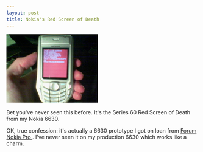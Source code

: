 ```yaml
---
layout: post
title: Nokia's Red Screen of Death 
---
```

<div class="floating_right"><a href="/weblog/images/2005/2005-04-14-redscreen.jpg"><img src="/weblog/images/2005/2005-04-14-redscreen-small.jpg" /></a></div>

Bet you've never seen this before. It's the Series 60 Red Screen of Death from my Nokia 6630. 

OK, true confession: it's actually a 6630 prototype I got on loan from <a href="https://pro.forum.nokia.com/">Forum Nokia Pro </a>. I've never seen it on my production 6630 which works like a charm.
